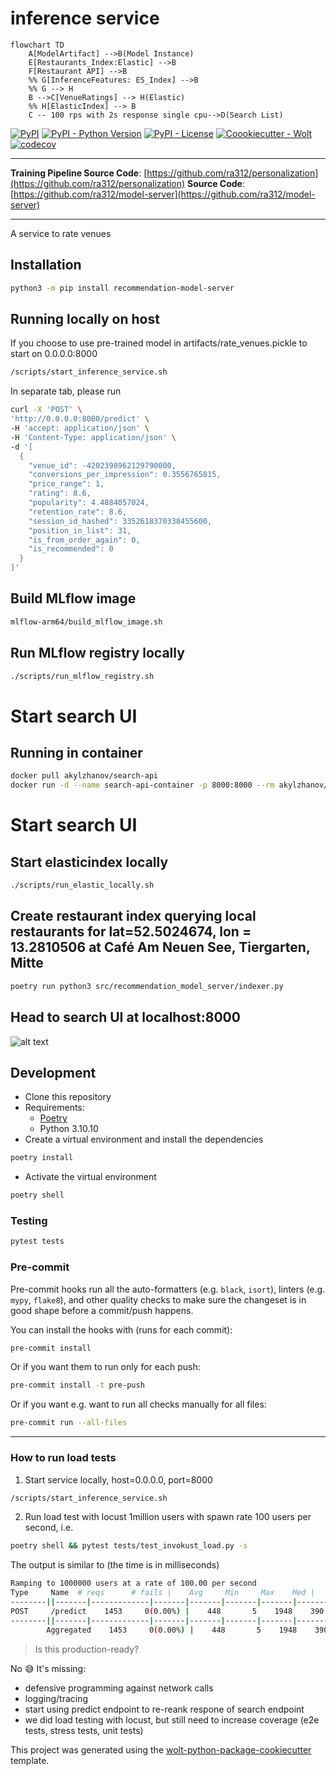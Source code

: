 # inference service
```mermaid
flowchart TD
    A[ModelArtifact] -->B(Model Instance)
    E[Restaurants_Index:Elastic] -->B
    F[Restaurant API] -->B
    %% G[InferenceFeatures: ES_Index] -->B
    %% G --> H
    B -->C[VenueRatings] --> H(Elastic)
    %% H[ElasticIndex] --> B
    C -- 100 rps with 2s response single cpu-->D(Search List)

```

[![PyPI](https://img.shields.io/pypi/v/recommendation-model-server?style=flat-square)](https://pypi.org/project/recommendation-model-server/)
[![PyPI - Python Version](https://img.shields.io/pypi/pyversions/model-server?style=flat-square)](https://pypi.org/project/recommendation-model-server/)
[![PyPI - License](https://img.shields.io/pypi/l/model-server?style=flat-square)](https://pypi.org/project/recommendation-model-server/)
[![Coookiecutter - Wolt](https://img.shields.io/badge/cookiecutter-Wolt-00c2e8?style=flat-square&logo=cookiecutter&logoColor=D4AA00&link=https://github.com/woltapp/wolt-python-package-cookiecutter)](https://github.com/woltapp/wolt-python-package-cookiecutter)
[![codecov](https://codecov.io/gh/ra312/personalization/branch/main/graph/badge.svg?token=2K6174OLAI)](https://codecov.io/gh/ra312/personalization)

---

**Training Pipeline Source Code**: [https://github.com/ra312/personalization](https://github.com/ra312/personalization)
**Source Code**: [https://github.com/ra312/model-server](https://github.com/ra312/model-server)

---

A service to rate venues

## Installation

```sh
python3 -m pip install recommendation-model-server
```

## Running locally on host
If you choose to use pre-trained model in artifacts/rate_venues.pickle to start on 0.0.0.0:8000
```sh
/scripts/start_inference_service.sh
```
In separate tab, please run
```sh
curl -X 'POST' \
'http://0.0.0.0:8000/predict' \
-H 'accept: application/json' \
-H 'Content-Type: application/json' \
-d '[
  {
    "venue_id": -4202398962129790000,
    "conversions_per_impression": 0.3556765815,
    "price_range": 1,
    "rating": 8.6,
    "popularity": 4.4884057024,
    "retention_rate": 8.6,
    "session_id_hashed": 3352618370338455600,
    "position_in_list": 31,
    "is_from_order_again": 0,
    "is_recommended": 0
  }
]'
```
## Build MLflow image
```sh
mlflow-arm64/build_mlflow_image.sh
```
## Run MLflow registry locally
```sh
./scripts/run_mlflow_registry.sh
```

# Start search UI

## Running in container
```sh
docker pull akylzhanov/search-api
docker run -d --name search-api-container -p 8000:8000 --rm akylzhanov/search-api
```
# Start search UI
## Start elasticindex locally
```sh
./scripts/run_elastic_locally.sh
```
## Create restaurant index querying local restaurants for lat=52.5024674, lon = 13.2810506 at Café Am Neuen See, Tiergarten, Mitte
```sh
poetry run python3 src/recommendation_model_server/indexer.py
```
## Head to search UI at localhost:8000
![alt text](search_ui.png)

## Development

* Clone this repository
* Requirements:
  * [Poetry](https://python-poetry.org/)
  * Python 3.10.10
* Create a virtual environment and install the dependencies

```sh
poetry install
```

* Activate the virtual environment

```sh
poetry shell
```

### Testing

```sh
pytest tests
```


### Pre-commit

Pre-commit hooks run all the auto-formatters (e.g. `black`, `isort`), linters (e.g. `mypy`, `flake8`), and other quality
 checks to make sure the changeset is in good shape before a commit/push happens.

You can install the hooks with (runs for each commit):

```sh
pre-commit install
```

Or if you want them to run only for each push:

```sh
pre-commit install -t pre-push
```

Or if you want e.g. want to run all checks manually for all files:

```sh
pre-commit run --all-files
```

---

### How to run load tests
1. Start service locally, host=0.0.0.0, port=8000
```sh
/scripts/start_inference_service.sh
```
 2. Run load test with locust 1million users with spawn rate 100 users per second, i.e.
 ```sh
 poetry shell && pytest tests/test_invokust_load.py -s
 ```
 The output is similar to (the time is in milliseconds)
 ```sh
 Ramping to 1000000 users at a rate of 100.00 per second
Type     Name  # reqs      # fails |    Avg     Min     Max    Med |   req/s  failures/s
--------||-------|-------------|-------|-------|-------|-------|--------|-----------
POST     /predict    1453     0(0.00%) |    448       5    1948    390 |  167.83        0.00
--------||-------|-------------|-------|-------|-------|-------|--------|-----------
         Aggregated    1453     0(0.00%) |    448       5    1948    390 |  167.83        0.00
  ```

> Is this production-ready?

No 😅
It's missing:
- defensive programming against network calls
- logging/tracing
- start using predict endpoint to re-reank respone of  search endpoint
- we did load testing with locust, but still  need to increase coverage (e2e tests, stress tests, unit tests)


This project was generated using the [wolt-python-package-cookiecutter](https://github.com/woltapp/wolt-python-package-cookiecutter) template.
